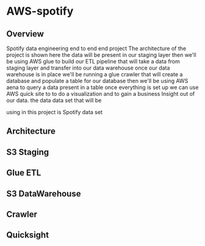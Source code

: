 # AWS-spotify
## Overview
Spotify data engineering end to end end project 
The architecture of the project is shown here the data will be present in our staging layer then we'll be using
AWS glue to build our ETL pipeline that will take a data from staging layer and
transfer into our data warehouse once our data warehouse is in
place we'll be running a glue crawler that will create a database and populate
a table for our database then we'll be using AWS aena to
query a data present in a table once everything is set up we can
use AWS quick site to to do a visualization and to gain a business
Insight out of our data.
the data data set that will be

using in this project is Spotify data set
## Architecture
## S3 Staging
## Glue ETL
## S3 DataWarehouse
## Crawler
## Quicksight
